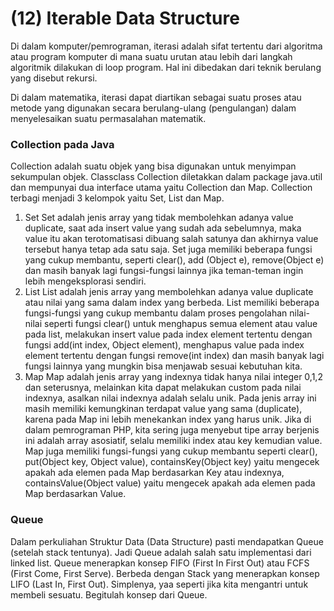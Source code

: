 # (12) Iterable Data Structure

Di dalam komputer/pemrograman, iterasi adalah sifat tertentu dari algoritma atau program komputer di mana suatu urutan atau lebih dari langkah algoritmik dilakukan di loop program. Hal ini dibedakan dari teknik berulang yang disebut rekursi.

Di dalam matematika, iterasi dapat diartikan sebagai suatu proses atau metode yang digunakan secara berulang-ulang (pengulangan) dalam menyelesaikan suatu permasalahan matematik.

### Collection pada Java

Collection adalah suatu objek yang bisa digunakan untuk menyimpan sekumpulan objek. Classclass Collection diletakkan dalam package java.util dan mempunyai dua interface utama yaitu Collection dan Map. Collection terbagi menjadi 3 kelompok yaitu Set, List dan Map. 
1) Set
Set adalah jenis array yang tidak membolehkan adanya value duplicate, saat ada insert value yang sudah ada sebelumnya, maka value itu akan terotomatisasi dibuang salah satunya dan akhirnya value tersebut hanya tetap ada satu saja. Set juga memiliki beberapa fungsi yang cukup membantu, seperti clear(), add (Object e), remove(Object e) dan masih banyak lagi fungsi-fungsi lainnya jika teman-teman ingin lebih mengeksplorasi sendiri. 
2) List
List adalah jenis array yang membolehkan adanya value duplicate atau nilai yang sama dalam index yang berbeda. List memiliki beberapa fungsi-fungsi yang cukup membantu dalam proses pengolahan nilai-nilai seperti fungsi clear() untuk menghapus semua element atau value pada list, melakukan insert value pada index element tertentu dengan fungsi add(int index, Object element), menghapus value pada index element tertentu dengan fungsi remove(int index) dan masih banyak lagi fungsi lainnya yang mungkin bisa menjawab sesuai kebutuhan kita. 
3) Map
Map adalah jenis array yang indexnya tidak hanya nilai integer 0,1,2 dan seterusnya, melainkan kita dapat melakukan custom pada nilai indexnya, asalkan nilai indexnya adalah selalu unik. Pada jenis array ini masih memiliki kemungkinan terdapat value yang sama (duplicate), karena pada Map ini lebih menekankan index yang harus unik. Jika di dalam pemrograman PHP, kita sering juga menyebut tipe array berjenis ini adalah array asosiatif, selalu memiliki index atau key kemudian value. Map juga memiliki fungsi-fungsi yang cukup membantu seperti clear(), put(Object key, Object value), containsKey(Object key) yaitu mengecek apakah ada elemen pada Map berdasarkan Key atau indexnya, containsValue(Object value) yaitu mengecek apakah ada elemen pada Map berdasarkan Value. 

### Queue
Dalam perkuliahan Struktur Data (Data Structure) pasti mendapatkan Queue (setelah stack tentunya). Jadi Queue adalah salah satu implementasi dari linked list. Queue menerapkan konsep FIFO (First In First Out) atau FCFS (First Come, First Serve). Berbeda dengan Stack yang menerapkan konsep LIFO (Last In, First Out). Simplenya, yaa seperti jika kita mengantri untuk membeli sesuatu. Begitulah konsep dari Queue.